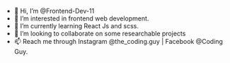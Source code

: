 - 👋 Hi, I’m @Frontend-Dev-11
- 👀 I’m interested in frontend web development.
- 🌱 I’m currently learning React Js and scss.
- 💞️ I’m looking to collaborate on some researchable projects
- 📫 Reach me through Instagram @the_coding.guy | Facebook @Coding Guy.

<!---
Frontend-Dev-11/Frontend-Dev-11 is a ✨ special ✨ repository because its `README.md` (this file) appears on your GitHub profile.
You can click the Preview link to take a look at your changes.
--->
